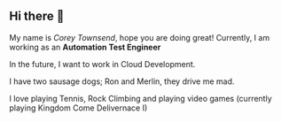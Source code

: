 ## Hi there 👋

My name is *Corey Townsend*, hope you are doing great! 
Currently, I am working as an **Automation Test Engineer**

In the future, I want to work in Cloud Development.

I have two sausage dogs; Ron and Merlin, they drive me mad.

I love playing Tennis, Rock Climbing and playing video games (currently playing Kingdom Come Delivernace I)

